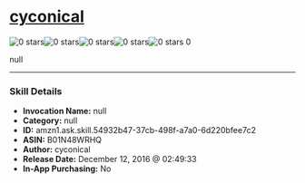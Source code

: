 # [cyconical](http://alexa.amazon.com/#skills/amzn1.ask.skill.54932b47-37cb-498f-a7a0-6d220bfee7c2)
![0 stars](../../images/ic_star_border_black_18dp_1x.png)![0 stars](../../images/ic_star_border_black_18dp_1x.png)![0 stars](../../images/ic_star_border_black_18dp_1x.png)![0 stars](../../images/ic_star_border_black_18dp_1x.png)![0 stars](../../images/ic_star_border_black_18dp_1x.png) 0

null

***

### Skill Details

* **Invocation Name:** null
* **Category:** null
* **ID:** amzn1.ask.skill.54932b47-37cb-498f-a7a0-6d220bfee7c2
* **ASIN:** B01N48WRHQ
* **Author:** cyconical
* **Release Date:** December 12, 2016 @ 02:49:33
* **In-App Purchasing:** No
